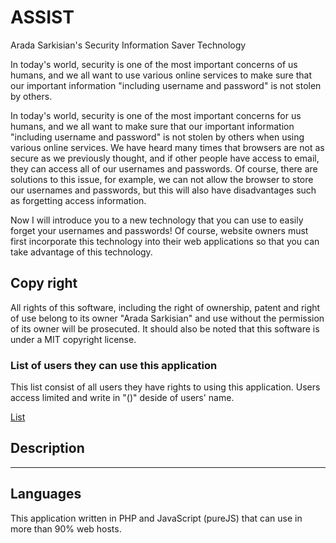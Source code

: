 # ASSIST
Arada Sarkisian's Security Information Saver Technology


In today's world, security is one of the most important concerns of us humans, and we all want to use various online services to make sure that our important information "including username and password" is not stolen by others.

In today's world, security is one of the most important concerns for us humans, and we all want to make sure that our important information "including username and password" is not stolen by others when using various online services. We have heard many times that browsers are not as secure as we previously thought, and if other people have access to email, they can access all of our usernames and passwords. Of course, there are solutions to this issue, for example, we can not allow the browser to store our usernames and passwords, but this will also have disadvantages such as forgetting access information.

Now I will introduce you to a new technology that you can use to easily forget your usernames and passwords!
Of course, website owners must first incorporate this technology into their web applications so that you can take advantage of this technology.

## Copy right
All rights of this software, including the right of ownership, patent and right of use belong to its owner "Arada Sarkisian" and use without the permission of its owner will be prosecuted. It should also be noted that this software is under a MIT copyright license.

### List of users they can use this application
This list consist of all users they have rights to using this application. Users access limited and write in "()" deside of users' name.

<a href="/Using_rights/Licenses.md">List</a>

## Description
---

## Languages
This application written in PHP and JavaScript (pureJS) that can use in more than 90% web hosts.
